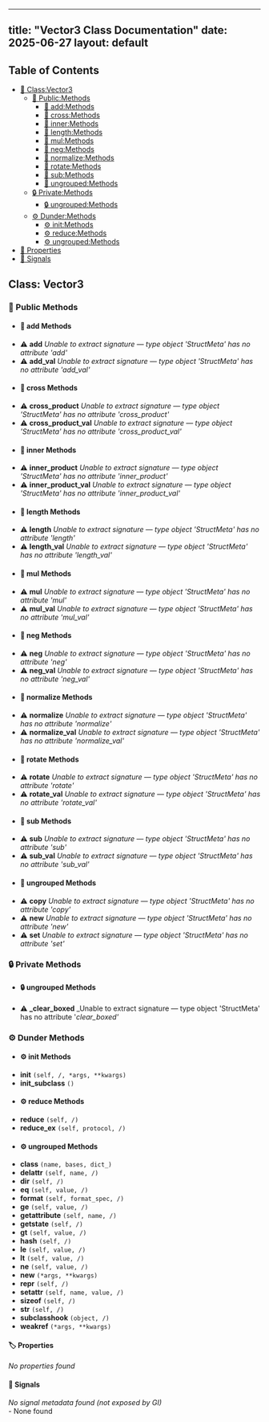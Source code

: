 <!-- Formatted by A³BS formatter.py -->
<!-- Generated by A³BS document.py -->
---
title: "Vector3 Class Documentation"
date: 2025-06-27
layout: default
---

## Table of Contents
- [🔧 Class:Vector3](#class-vector3)
  - [ 🔹 Public:Methods](#public-methods)
    - [ 🔹 add:Methods](#add-methods)
    - [ 🔹 cross:Methods](#cross-methods)
    - [ 🔹 inner:Methods](#inner-methods)
    - [ 🔹 length:Methods](#length-methods)
    - [ 🔹 mul:Methods](#mul-methods)
    - [ 🔹 neg:Methods](#neg-methods)
    - [ 🔹 normalize:Methods](#normalize-methods)
    - [ 🔹 rotate:Methods](#rotate-methods)
    - [ 🔹 sub:Methods](#sub-methods)
    - [ 🔹 ungrouped:Methods](#ungrouped-methods)
  - [ 🔒 Private:Methods](#private-methods)
    - [ 🔒 ungrouped:Methods](#ungrouped-methods)
  - [ ⚙ Dunder:Methods](#dunder-methods)
    - [ ⚙ init:Methods](#init-methods)
    - [ ⚙ reduce:Methods](#reduce-methods)
    - [ ⚙ ungrouped:Methods](#ungrouped-methods)
- [🔧 Properties](#properties-)
- [🔧 Signals](#signals-)
## Class: Vector3
### 🔹 Public Methods
<a name="public-methods"></a>
- #### 🔹 add Methods
<a name="add-methods"></a>
  - ⚠️ **add** _Unable to extract signature — type object 'StructMeta' has no attribute 'add'_<br>
  - ⚠️ **add_val** _Unable to extract signature — type object 'StructMeta' has no attribute 'add_val'_<br>
- #### 🔹 cross Methods
<a name="cross-methods"></a>
  - ⚠️ **cross_product** _Unable to extract signature — type object 'StructMeta' has no attribute 'cross_product'_<br>
  - ⚠️ **cross_product_val** _Unable to extract signature — type object 'StructMeta' has no attribute 'cross_product_val'_<br>
- #### 🔹 inner Methods
<a name="inner-methods"></a>
  - ⚠️ **inner_product** _Unable to extract signature — type object 'StructMeta' has no attribute 'inner_product'_<br>
  - ⚠️ **inner_product_val** _Unable to extract signature — type object 'StructMeta' has no attribute 'inner_product_val'_<br>
- #### 🔹 length Methods
<a name="length-methods"></a>
  - ⚠️ **length** _Unable to extract signature — type object 'StructMeta' has no attribute 'length'_<br>
  - ⚠️ **length_val** _Unable to extract signature — type object 'StructMeta' has no attribute 'length_val'_<br>
- #### 🔹 mul Methods
<a name="mul-methods"></a>
  - ⚠️ **mul** _Unable to extract signature — type object 'StructMeta' has no attribute 'mul'_<br>
  - ⚠️ **mul_val** _Unable to extract signature — type object 'StructMeta' has no attribute 'mul_val'_<br>
- #### 🔹 neg Methods
<a name="neg-methods"></a>
  - ⚠️ **neg** _Unable to extract signature — type object 'StructMeta' has no attribute 'neg'_<br>
  - ⚠️ **neg_val** _Unable to extract signature — type object 'StructMeta' has no attribute 'neg_val'_<br>
- #### 🔹 normalize Methods
<a name="normalize-methods"></a>
  - ⚠️ **normalize** _Unable to extract signature — type object 'StructMeta' has no attribute 'normalize'_<br>
  - ⚠️ **normalize_val** _Unable to extract signature — type object 'StructMeta' has no attribute 'normalize_val'_<br>
- #### 🔹 rotate Methods
<a name="rotate-methods"></a>
  - ⚠️ **rotate** _Unable to extract signature — type object 'StructMeta' has no attribute 'rotate'_<br>
  - ⚠️ **rotate_val** _Unable to extract signature — type object 'StructMeta' has no attribute 'rotate_val'_<br>
- #### 🔹 sub Methods
<a name="sub-methods"></a>
  - ⚠️ **sub** _Unable to extract signature — type object 'StructMeta' has no attribute 'sub'_<br>
  - ⚠️ **sub_val** _Unable to extract signature — type object 'StructMeta' has no attribute 'sub_val'_<br>
- #### 🔹 ungrouped Methods
<a name="ungrouped-methods"></a>
  - ⚠️ **copy** _Unable to extract signature — type object 'StructMeta' has no attribute 'copy'_<br>
  - ⚠️ **new** _Unable to extract signature — type object 'StructMeta' has no attribute 'new'_<br>
  - ⚠️ **set** _Unable to extract signature — type object 'StructMeta' has no attribute 'set'_<br>
### 🔒 Private Methods
<a name="private-methods"></a>
- #### 🔒 ungrouped Methods
<a name="ungrouped-methods"></a>
  - ⚠️ **_clear_boxed** _Unable to extract signature — type object 'StructMeta' has no attribute '_clear_boxed'_<br>
### ⚙ Dunder Methods
<a name="dunder-methods"></a>
- #### ⚙ init Methods
<a name="init-methods"></a>
  - **__init__** `(self, /, *args, **kwargs)`<br>
  - **__init_subclass__** `()`<br>
- #### ⚙ reduce Methods
<a name="reduce-methods"></a>
  - **__reduce__** `(self, /)`<br>
  - **__reduce_ex__** `(self, protocol, /)`<br>
- #### ⚙ ungrouped Methods
<a name="ungrouped-methods"></a>
  - **__class__** `(name, bases, dict_)`<br>
  - **__delattr__** `(self, name, /)`<br>
  - **__dir__** `(self, /)`<br>
  - **__eq__** `(self, value, /)`<br>
  - **__format__** `(self, format_spec, /)`<br>
  - **__ge__** `(self, value, /)`<br>
  - **__getattribute__** `(self, name, /)`<br>
  - **__getstate__** `(self, /)`<br>
  - **__gt__** `(self, value, /)`<br>
  - **__hash__** `(self, /)`<br>
  - **__le__** `(self, value, /)`<br>
  - **__lt__** `(self, value, /)`<br>
  - **__ne__** `(self, value, /)`<br>
  - **__new__** `(*args, **kwargs)`<br>
  - **__repr__** `(self, /)`<br>
  - **__setattr__** `(self, name, value, /)`<br>
  - **__sizeof__** `(self, /)`<br>
  - **__str__** `(self, /)`<br>
  - **__subclasshook__** `(object, /)`<br>
  - **__weakref__** `(*args, **kwargs)`<br>
#### 🏷️ Properties
<a name="properties-"></a>
_No properties found_
<br>
#### 📣 Signals
<a name="signals-"></a>
_No signal metadata found (not exposed by GI)_
<br>- None found
<br>